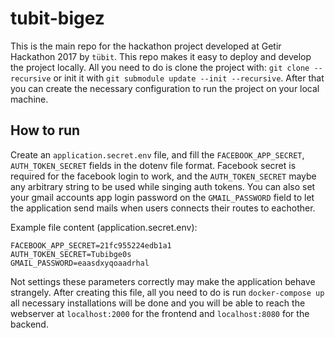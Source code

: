 # tubit-bigez
This is the main repo for the hackathon project developed at Getir Hackathon 2017 by `tübit`. This repo makes it easy to deploy and develop the project locally. All you need to do is clone the project with: `git clone --recursive` or init it with `git submodule update --init --recursive`. After that you can create the necessary configuration to run the project on your local machine.

## How to run
Create an `application.secret.env` file, and fill the `FACEBOOK_APP_SECRET`, `AUTH_TOKEN_SECRET` fields in the dotenv file format. Facebook secret is required for the facebook login to work, and the `AUTH_TOKEN_SECRET` maybe any arbitrary string to be used while singing auth tokens. You can also set your gmail accounts app login password on the `GMAIL_PASSWORD` field to let the application send mails when users connects their routes to eachother.

Example file content (application.secret.env):
```
FACEBOOK_APP_SECRET=21fc955224edb1a1
AUTH_TOKEN_SECRET=Tubibge0s
GMAIL_PASSWORD=eaasdxyqoaadrhal
```

Not settings these parameters correctly may make the application behave strangely. After creating this file, all you need to do is run `docker-compose up` all necessary installations will be done and you will be able to reach the webserver at `localhost:2000` for the frontend and `localhost:8080` for the backend.
